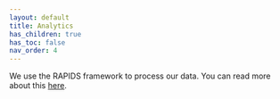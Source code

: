```yaml
---
layout: default
title: Analytics
has_children: true
has_toc: false
nav_order: 4
---
```


We use the RAPIDS framework to process our data. You can read more about this <a href="https://pennlinc.github.io/mobilephenomics/docs/analytics/rapids/">here</a>. 